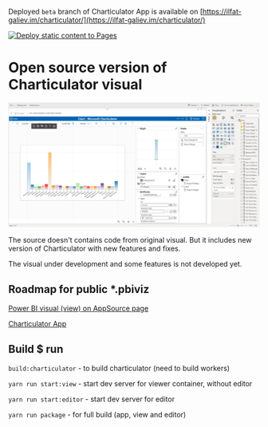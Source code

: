 
Deployed `beta` branch of Charticulator App is available on [https://ilfat-galiev.im/charticulator/](https://ilfat-galiev.im/charticulator/)

[![Deploy static content to Pages](https://github.com/zBritva/charticulator/actions/workflows/static.yml/badge.svg?branch=beta)](https://github.com/zBritva/charticulator/actions/workflows/static.yml)

# Open source version of Charticulator visual

![Charticulator visual](app.png)

The source doesn't contains code from original visual. But it includes new version of Charticulator with new features and fixes.

The visual under development and some features is not developed yet.

## Roadmap for public *.pbiviz

[Power BI visual (view) on AppSource page](https://appsource.microsoft.com/en-US/product/power-bi-visuals/ilfatgaliev1696579877540.charticulator_visual_community_view?tab=DetailsAndSupport)

[Charticulator App](https://ilfat-galiev.im/charticulator/)

## Build $ run

`build:charticulator` - to build charticulator (need to build workers)

`yarn run start:view` - start dev server for viewer container, without editor

`yarn run start:editor` - start dev server for editor 

`yarn run package` - for full build (app, view and editor) 
 
